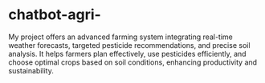 # chatbot-agri-
 My project offers an advanced farming system integrating real-time weather forecasts, targeted pesticide recommendations, and precise soil analysis. It helps farmers plan effectively, use pesticides efficiently, and choose optimal crops based on soil conditions, enhancing productivity and sustainability.

